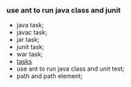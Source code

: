 ### use ant to run java class and junit

- java task;
- javac task;
- jar task;
- junit task;
- war task;
- [tasks](https://ant.apache.org/manual/Tasks/)
- use ant to run java class and unit test;
- path and path element;
